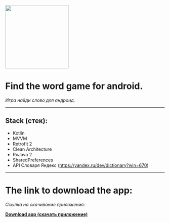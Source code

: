 <img src="https://github.com/user-attachments/assets/b774f2d9-207f-4dc9-98ec-aa71551a80f5" width="200" />

# **Find the word game for android.**  
*Игра найди слово для андроид.*

---

## **Stack (стек):**
- Kotlin  
- MVVM
- Retrofit 2
- Clean Architecture
- RxJava 2
- SharedPreferences
- API Словаря Яндекс (https://yandex.ru/dev/dictionary?win=670)

---

# **The link to download the app:**
*Cсылка на скачивание приложения:*


[**Download app (скачать приложение)**](https://www.rustore.ru/catalog/app/com.andef.findtheword)

